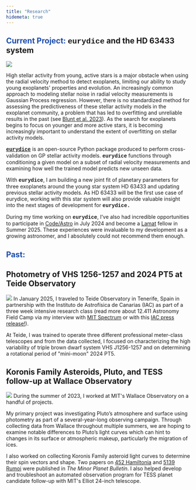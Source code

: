 ```yaml
---
title: "Research"
hidemeta: true
---
```


## <span style="color:#1d4dad">**Current Project:**</span> <span style="font-family: Courier New">eurydice</span> and the HD 63433 system
![](/eurydicedemo.png)

High stellar activity from young, active stars is a major obstacle when using the radial velocity method to detect exoplanets, limiting our ability to study young exoplanets' properties and evolution. An increasingly common approach to modeling stellar noise in radial velocity measurements is Gaussian Process regression. However, there is no standardized method for assessing the predictiveness of these stellar activity models in the exoplanet community, a problem that has led to overfitting and unreliable results in the past (see [Blunt et al. 2023](https://iopscience.iop.org/article/10.3847/1538-3881/acde78)). As the search for exoplanets begins to focus on younger and more active stars, it is becoming increasingly important to understand the extent of overfitting on stellar activity models. 

<span style="font-family: Courier New">**[eurydice](https://eurydice.readthedocs.io/en/latest/)**</span> is an open-source Python package produced to perform cross-validation on GP stellar activity models. <span style="font-family: Courier New">**eurydice**</span> functions through conditioning a given model on a subset of radial velocity measurements and examining how well the trained model predicts new unseen data.

With <span style="font-family: Courier New">**eurydice**</span>, I am building a new joint fit of planetary parameters for three exoplanets around the young star system HD 63433 and updating previous stellar activity models. As HD 63433 will be the first use case of eurydice, working with this star system will also provide valuable insight into the next stages of development for <span style="font-family: Courier New">**eurydice.**</span> 

During my time working on <span style="font-family: Courier New">**eurydice**</span>, I’ve also had incredible opportunities to participate in [​Code/Astro](https://semaphorep.github.io/codeastro/) in July 2024 and become a [Lamat](https://lamat.science.ucsc.edu/) fellow in Summer 2025. These experiences were invaluable to my development as a growing astronomer, and I absolutely could not recommend them enough. 

## <span style="color:#1d4dad">**Past:**</span>

## **Photometry of VHS 1256-1257 and 2024 PT5 at Teide Observatory**
![](/teidesunset.png)
In January 2025, I traveled to Teide Observatory in Tenerife, Spain in partnership with the Instituto de Astrofísica de Canarias (IAC) as part of a three week intensive research class (read more about 12.411 Astronomy Field Camp via my interview with [MIT Spectrum](https://betterworld.mit.edu/spectrum/issues/spring-2025/a-celestial-experience-for-undergraduates/) or with this [IAC press release!](https://www.iac.es/en/outreach/news/mit-astronomy-field-camp-students-share-their-scientific-results-iac)). 

At Teide, I was trained to operate three different professional meter-class telescopes and from the data collected, I focused on characterizing the high variability of triple brown dwarf system VHS J1256-1257 and on determining a rotational period of "mini-moon" 2024 PT5. 

## **Koronis Family Asteroids, Pluto, and TESS follow-up at Wallace Observatory**
![](/wallacestartrail.jpg)
During the summer of 2023, I worked at MIT's Wallace Observatory on a handful of projects. 

My primary project was investigating Pluto’s atmosphere and surface using photometry as part of a several-year-long observing campaign. Through collecting data from Wallace throughout multiple summers, we are hoping to examine notable differences to Pluto’s light curves which can hint to changes in its surface or atmospheric makeup, particularly the migration of ices.

I also worked on collecting Koronis Family asteroid light curves to determine their spin vectors and shape. Two papers on [452 Hamiltonia](https://ui.adsabs.harvard.edu/abs/2024MPBu...51..176S/abstract) and [5139 Rumoi](https://ui.adsabs.harvard.edu/abs/2024MPBu...51....6S/abstract) were published in *The Minor Planet Bulletin*. I also helped develop and troubleshoot an automated observation program for TESS planet candidate follow-up with MIT's Elliot 24-inch telescope. 